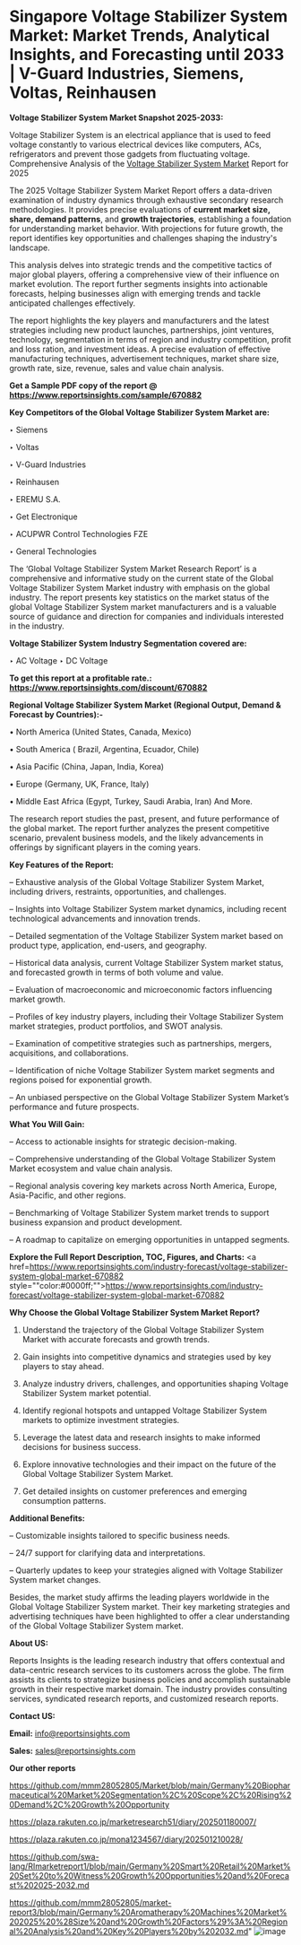 # Singapore Voltage Stabilizer System Market: Market Trends, Analytical Insights, and Forecasting until 2033 | V-Guard Industries, Siemens, Voltas, Reinhausen

<strong>Voltage Stabilizer System Market Snapshot 2025-2033:</strong>

Voltage Stabilizer System is an electrical appliance that is used to feed voltage constantly to various electrical devices like computers, ACs, refrigerators and prevent those gadgets from fluctuating voltage. Comprehensive Analysis of the <a href=https://www.reportsinsights.com/sample/670882>Voltage Stabilizer System Market</a> Report for 2025

The 2025 Voltage Stabilizer System Market Report offers a data-driven examination of industry dynamics through exhaustive secondary research methodologies. It provides precise evaluations of <strong>current market size, share, demand patterns</strong>, and <strong>growth trajectories</strong>, establishing a foundation for understanding market behavior. With projections for future growth, the report identifies key opportunities and challenges shaping the industry's landscape.

This analysis delves into strategic trends and the competitive tactics of major global players, offering a comprehensive view of their influence on market evolution. The report further segments insights into actionable forecasts, helping businesses align with emerging trends and tackle anticipated challenges effectively.

The report highlights the key players and manufacturers and the latest strategies including new product launches, partnerships, joint ventures, technology, segmentation in terms of region and industry competition, profit and loss ration, and investment ideas. A precise evaluation of effective manufacturing techniques, advertisement techniques, market share size, growth rate, size, revenue, sales and value chain analysis.

<strong>Get a Sample PDF copy of the report @ <a href=https://www.reportsinsights.com/sample/670882 style=color:#0000ff;>https://www.reportsinsights.com/sample/670882</a></strong>

<strong>Key Competitors of the Global Voltage Stabilizer System Market are:</strong>

‣ Siemens

‣ Voltas

‣ V-Guard Industries

‣ Reinhausen

‣ EREMU S.A.

‣ Get Electronique

‣ ACUPWR Control Technologies FZE

‣ General Technologies

The ‘Global Voltage Stabilizer System Market Research Report’ is a comprehensive and informative study on the current state of the Global Voltage Stabilizer System Market industry with emphasis on the global industry. The report presents key statistics on the market status of the global Voltage Stabilizer System market manufacturers and is a valuable source of guidance and direction for companies and individuals interested in the industry.

<strong>Voltage Stabilizer System Industry Segmentation covered are:</strong>

‣ AC Voltage
‣ DC Voltage

<strong>To get this report at a profitable rate.: <a href=https://www.reportsinsights.com/discount/670882 style=color:#0000ff;>https://www.reportsinsights.com/discount/670882</a></strong>

<strong>Regional Voltage Stabilizer System Market (Regional Output, Demand &amp; Forecast by Countries):-</strong>

• North America (United States, Canada, Mexico)

• South America ( Brazil, Argentina, Ecuador, Chile)

• Asia Pacific (China, Japan, India, Korea)

• Europe (Germany, UK, France, Italy)

• Middle East Africa (Egypt, Turkey, Saudi Arabia, Iran) And More.

The research report studies the past, present, and future performance of the global market. The report further analyzes the present competitive scenario, prevalent business models, and the likely advancements in offerings by significant players in the coming years.

<strong>Key Features of the Report:</strong>

– Exhaustive analysis of the Global Voltage Stabilizer System Market, including drivers, restraints, opportunities, and challenges.

– Insights into Voltage Stabilizer System market dynamics, including recent technological advancements and innovation trends.

– Detailed segmentation of the Voltage Stabilizer System market based on product type, application, end-users, and geography.

– Historical data analysis, current Voltage Stabilizer System market status, and forecasted growth in terms of both volume and value.

– Evaluation of macroeconomic and microeconomic factors influencing market growth.

– Profiles of key industry players, including their Voltage Stabilizer System market strategies, product portfolios, and SWOT analysis.

– Examination of competitive strategies such as partnerships, mergers, acquisitions, and collaborations.

– Identification of niche Voltage Stabilizer System market segments and regions poised for exponential growth.

– An unbiased perspective on the Global Voltage Stabilizer System Market’s performance and future prospects.

<strong>What You Will Gain:</strong>

– Access to actionable insights for strategic decision-making.

– Comprehensive understanding of the Global Voltage Stabilizer System Market ecosystem and value chain analysis.

– Regional analysis covering key markets across North America, Europe, Asia-Pacific, and other regions.

– Benchmarking of Voltage Stabilizer System market trends to support business expansion and product development.

– A roadmap to capitalize on emerging opportunities in untapped segments.

<strong>Explore the Full Report Description, TOC, Figures, and Charts:</strong>
<a href=https://www.reportsinsights.com/industry-forecast/voltage-stabilizer-system-global-market-670882 style=""color:#0000ff;"">https://www.reportsinsights.com/industry-forecast/voltage-stabilizer-system-global-market-670882</a>

<strong>Why Choose the Global Voltage Stabilizer System Market Report?</strong>

1. Understand the trajectory of the Global Voltage Stabilizer System Market with accurate forecasts and growth trends.

2. Gain insights into competitive dynamics and strategies used by key players to stay ahead.

3. Analyze industry drivers, challenges, and opportunities shaping Voltage Stabilizer System market potential.

4. Identify regional hotspots and untapped Voltage Stabilizer System markets to optimize investment strategies.

5. Leverage the latest data and research insights to make informed decisions for business success.

6. Explore innovative technologies and their impact on the future of the Global Voltage Stabilizer System Market.

7. Get detailed insights on customer preferences and emerging consumption patterns.

<strong>Additional Benefits:</strong>

– Customizable insights tailored to specific business needs.

– 24/7 support for clarifying data and interpretations.

– Quarterly updates to keep your strategies aligned with Voltage Stabilizer System market changes.

Besides, the market study affirms the leading players worldwide in the Global Voltage Stabilizer System market. Their key marketing strategies and advertising techniques have been highlighted to offer a clear understanding of the Global Voltage Stabilizer System market.

<strong><strong>About US</strong>:</strong>

Reports Insights is the leading research industry that offers contextual and data-centric research services to its customers across the globe. The firm assists its clients to strategize business policies and accomplish sustainable growth in their respective market domain. The industry provides consulting services, syndicated research reports, and customized research reports.

<strong>Contact US:</strong>

<p class=><b>Email:</b> <a href=mailto:info@reportsinsights.com>info@reportsinsights.com</a></p>
<p class=><b>Sales:</b> <a href=mailto:sales@reportsinsights.com>sales@reportsinsights.com</a></p>

<strong>Our other reports</strong>

<a href=https://github.com/mmm28052805/Market/blob/main/Germany%20Biopharmaceutical%20Market%20Segmentation%2C%20Scope%2C%20Rising%20Demand%2C%20Growth%20Opportunity>https://github.com/mmm28052805/Market/blob/main/Germany%20Biopharmaceutical%20Market%20Segmentation%2C%20Scope%2C%20Rising%20Demand%2C%20Growth%20Opportunity</a>

<a href=https://plaza.rakuten.co.jp/marketresearch51/diary/202501180007/>https://plaza.rakuten.co.jp/marketresearch51/diary/202501180007/</a>

<a href=https://plaza.rakuten.co.jp/mona1234567/diary/202501210028/>https://plaza.rakuten.co.jp/mona1234567/diary/202501210028/</a>

<a href=https://github.com/swa-lang/RImarketreport1/blob/main/Germany%20Smart%20Retail%20Market%20Set%20to%20Witness%20Growth%20Opportunities%20and%20Forecast%202025-2032.md>https://github.com/swa-lang/RImarketreport1/blob/main/Germany%20Smart%20Retail%20Market%20Set%20to%20Witness%20Growth%20Opportunities%20and%20Forecast%202025-2032.md</a>

<a href=https://github.com/mmm28052805/market-report3/blob/main/Germany%20Aromatherapy%20Machines%20Market%202025%20%28Size%20and%20Growth%20Factors%29%3A%20Regional%20Analysis%20and%20Key%20Players%20by%202032.md>https://github.com/mmm28052805/market-report3/blob/main/Germany%20Aromatherapy%20Machines%20Market%202025%20%28Size%20and%20Growth%20Factors%29%3A%20Regional%20Analysis%20and%20Key%20Players%20by%202032.md</a>"
![image](https://github.com/user-attachments/assets/528b87d1-1928-45b3-a30e-c3308909b679)
